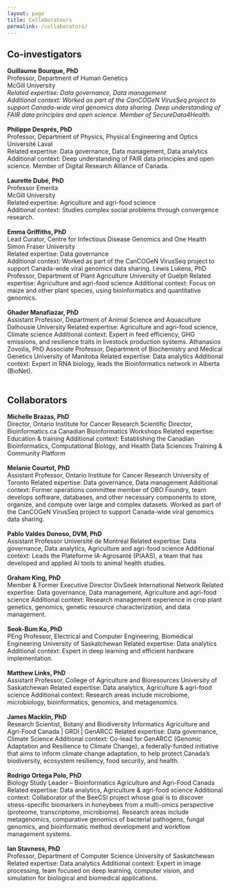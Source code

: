 ```yaml
---
layout: page
title: Collaborateurs
permalink: /collaborators/
---
```


## Co-investigators

**Guillaume Bourque, PhD**<br>
Professor, Department of Human Genetics<br>
McGill University<br>
*Related expertise: Data governance, Data management<br>
Additional context: Worked as part of the CanCOGeN VirusSeq project to support Canada-wide viral genomics data sharing. Deep understanding of FAIR data principles and open science. Member of SecureData4Health.*
<br>
<br>
**Philippe Després, PhD**<br>
Professor, Department of Physics, Physical Engineering and Optics<br>
Université Laval<br>
Related expertise: Data governance, Data management, Data analytics<br>
Additional context: Deep understanding of FAIR data principles and open science. Member of Digital Research Alliance of Canada.
<br>
<br>
**Laurette Dubé, PhD**<br>
Professor Emerita<br>
McGill University<br>
Related expertise: Agriculture and agri-food science<br>
Additional context: Studies complex social problems through convergence research.
<br>
<br>
**Emma Griffiths, PhD**<br>
Lead Curator, Centre for Infectious Disease Genomics and One Health<br>
Simon Fraser University<br>
Related expertise: Data governance<br>
Additional context: Worked as part of the CanCOGeN VirusSeq project to support Canada-wide viral genomics data sharing. Lewis Lukens, PhD Professor, Department of Plant Agriculture University of Guelph Related expertise: Agriculture and agri-food science
Additional context: Focus on maize and other plant species, using bioinformatics and quantitative genomics.
<br>
<br>
**Ghader Manafiazar, PhD**<br>
Assistant Professor, Department of Animal Science and Aquaculture Dalhousie University Related expertise: Agriculture and agri-food science, Climate science Additional context: Expert in feed efficiency, GHG emissions, and resilience traits in livestock production systems. Athanasios Zovoilis, PhD Associate Professor, Department of Biochemistry and Medical Genetics University of Manitoba Related expertise: Data analytics Additional context: Expert in RNA biology, leads the Bioinformatics network in Alberta (BioNet).
<br>
<br>
## Collaborators

**Michelle Brazas, PhD**<br>
Director, Ontario Institute for Cancer Research Scientific Director, Bioinformatics.ca Canadian Bioinformatics Workshops Related expertise: Education & training Additional context: Establishing the Canadian Bioinformatics, Computational Biology, and Health Data Sciences Training & Community Platform
<br>
<br>
**Melanie Courtot, PhD**<br>
Assistant Professor, Ontario Institute for Cancer Research University of Toronto Related expertise: Data governance, Data management Additional context: Former operations committee member of OBO Foundry, team develops software, databases, and other necessary components to store, organize, and compute over large and complex datasets. Worked as part of the CanCOGeN VirusSeq project to support Canada-wide viral genomics data sharing.
<br>
<br>
**Pablo Valdes Donoso, DVM, PhD**<br>
Assistant Professor Université de Montréal Related expertise: Data governance, Data analytics, Agriculture and agri-food science Additional context: Leads the Plateforme IA-Agrosanté (PIAAS), a team that has developed and applied AI tools to animal health studies.
<br>
<br>
**Graham King, PhD**<br>
Member & Former Executive Director DivSeek International Network Related expertise: Data governance, Data management, Agriculture and agri-food science Additional context: Research management experience in crop plant genetics, genomics, genetic resource characterization, and data management.
<br>
<br>
**Seok-Bum Ko, PhD**<br>
PEng Professor, Electrical and Computer Engineering, Biomedical Engineering University of Saskatchewan Related expertise: Data analytics Additional context: Expert in deep learning and efficient hardware implementation.
<br>
<br>
**Matthew Links, PhD**<br>
Assistant Professor, College of Agriculture and Bioresources University of Saskatchewan Related expertise: Data analytics, Agriculture & agri-food science Additional context: Research areas include microbiome, microbiology, bioinformatics, genomics, and metagenomics.
<br>
<br>
**James Macklin, PhD**<br>
Research Scientist, Botany and Biodiversity Informatics Agriculture and Agri-Food Canada | GRDI | GenARCC Related expertise: Data governance, Climate Science Additional context: Co-lead for GenARCC (Genomic Adaptation and Resilience to Climate
Change), a federally-funded initiative that aims to inform climate change adaptation, to help protect Canada’s biodiversity, ecosystem resiliency, food security, and health.
<br>
<br>
**Rodrigo Ortega Polo, PhD**<br>
Biology Study Leader – Bioinformatics Agriculture and Agri-Food Canada Related expertise: Data analytics, Agriculture & agri-food science Additional context: Collaborator of the BeeCSI project whose goal is to discover stress-specific biomarkers in honeybees from a multi-omics perspective (proteome, transcriptome, microbiome). Research areas include metagenomics, comparative genomics of bacterial pathogens, fungal genomics, and bioinformatic method development and workflow management systems.
<br>
<br>
**Ian Stavness, PhD**<br>
Professor, Department of Computer Science University of Saskatchewan Related expertise: Data analytics Additional context: Expert in image processing, team focused on deep learning, computer vision, and simulation for biological and biomedical applications. 

